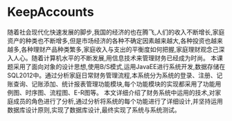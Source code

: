 # KeepAccounts
随着社会现代化快速发展的脚步,我国的经济的也在腾飞,人们的收入不断增长,家庭资产的种类也不断增多,但是市场经济的各种不确定因素越来越大,各种投资也越来越多,各种理财产品种类繁多,家庭收入与支出的平衡度如何把握,家庭理财观念己深入人心。随着计算机水平的不断发展,用信息技术来管理财务已经成为时尚。 本课题采用了面向对象的设计思想,使用B/S模式,运用JavaEE进行系统开发,数据存储在SQL2012中。通过分析家庭日常财务管理流程,本系统分为系统的登录、注册、记账查询、记账添加、统计报表管理功能模块,每个功能模块的实现都采用了功能用例图、时序图、流程图、E-R图等。 本文详细介绍了财务系统中运用的技术,对家庭成员的角色进行了分析,通过分析将系统的每个功能进行了详细设计,并坚持运用数据库设计原则,实现了数据库设计,最终实现了系统与系统测试。
